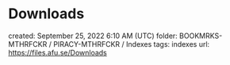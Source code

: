 # Downloads

created: September 25, 2022 6:10 AM (UTC)
folder: BOOKMRKS-MTHRFCKR / PIRACY-MTHRFCKR / Indexes
tags: indexes
url: https://files.afu.se/Downloads